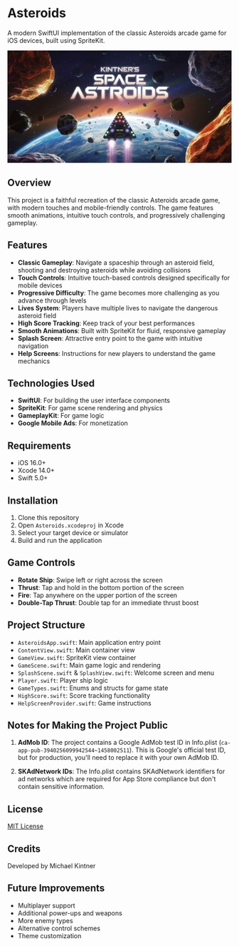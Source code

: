 # Asteroids

A modern SwiftUI implementation of the classic Asteroids arcade game for iOS devices, built using SpriteKit.

![Asteroids Game](Images/gameplay.jpg)

## Overview

This project is a faithful recreation of the classic Asteroids arcade game, with modern touches and mobile-friendly controls. The game features smooth animations, intuitive touch controls, and progressively challenging gameplay.

## Features

- **Classic Gameplay**: Navigate a spaceship through an asteroid field, shooting and destroying asteroids while avoiding collisions
- **Touch Controls**: Intuitive touch-based controls designed specifically for mobile devices
- **Progressive Difficulty**: The game becomes more challenging as you advance through levels
- **Lives System**: Players have multiple lives to navigate the dangerous asteroid field
- **High Score Tracking**: Keep track of your best performances
- **Smooth Animations**: Built with SpriteKit for fluid, responsive gameplay
- **Splash Screen**: Attractive entry point to the game with intuitive navigation
- **Help Screens**: Instructions for new players to understand the game mechanics

## Technologies Used

- **SwiftUI**: For building the user interface components
- **SpriteKit**: For game scene rendering and physics
- **GameplayKit**: For game logic
- **Google Mobile Ads**: For monetization

## Requirements

- iOS 16.0+
- Xcode 14.0+
- Swift 5.0+

## Installation

1. Clone this repository
2. Open `Asteroids.xcodeproj` in Xcode
3. Select your target device or simulator
4. Build and run the application

## Game Controls

- **Rotate Ship**: Swipe left or right across the screen
- **Thrust**: Tap and hold in the bottom portion of the screen
- **Fire**: Tap anywhere on the upper portion of the screen
- **Double-Tap Thrust**: Double tap for an immediate thrust boost

## Project Structure

- `AsteroidsApp.swift`: Main application entry point
- `ContentView.swift`: Main container view
- `GameView.swift`: SpriteKit view container
- `GameScene.swift`: Main game logic and rendering
- `SplashScene.swift` & `SplashView.swift`: Welcome screen and menu
- `Player.swift`: Player ship logic
- `GameTypes.swift`: Enums and structs for game state
- `HighScore.swift`: Score tracking functionality
- `HelpScreenProvider.swift`: Game instructions

## Notes for Making the Project Public

1. **AdMob ID**: The project contains a Google AdMob test ID in Info.plist (`ca-app-pub-3940256099942544~1458002511`). This is Google's official test ID, but for production, you'll need to replace it with your own AdMob ID.

2. **SKAdNetwork IDs**: The Info.plist contains SKAdNetwork identifiers for ad networks which are required for App Store compliance but don't contain sensitive information.

## License

[MIT License](LICENSE)

## Credits

Developed by Michael Kintner

## Future Improvements

- Multiplayer support
- Additional power-ups and weapons
- More enemy types
- Alternative control schemes
- Theme customization 
